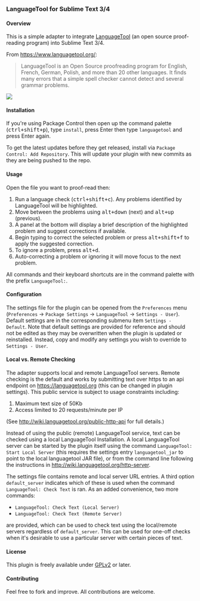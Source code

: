 ### LanguageTool for Sublime Text 3/4

#### Overview

This is a simple adapter to integrate
[LanguageTool](https://languagetool.org/) (an open source proof-reading
program) into Sublime Text 3/4.

From https://www.languagetool.org/:

> LanguageTool is an Open Source proof­reading program for English, French,
> German, Polish, and more than 20 other languages. It finds many errors that
> a simple spell checker cannot detect and several grammar problems.

![](https://cdn.rawgit.com/gtarawneh/languagetool-sublime/master/demo.gif)

#### Installation

If you're using Package Control then open up the command palette
(<kbd>ctrl+shift+p</kbd>), type `install`, press Enter then type
`languagetool` and press Enter again.

To get the latest updates before they get released, install via `Package
Control: Add Repository`. This will update your plugin with new commits as
they are being pushed to the repo.

#### Usage

Open the file you want to proof-read then:

1. Run a language check (<kbd>ctrl+shift+c</kbd>). Any problems identified by LanguageTool will be highlighted.
2. Move between the problems using <kbd>alt+down</kbd> (next) and <kbd>alt+up</kbd> (previous).
3. A panel at the bottom will display a brief description  of the highlighted problem and suggest corrections if available.
4. Begin typing to correct the selected problem or press <kbd>alt+shift+f</kbd> to apply the suggested correction.
5. To ignore a problem, press <kbd>alt+d</kbd>.
6. Auto-correcting a problem or ignoring it will move focus to the next problem.

All commands and their keyboard shortcuts are in the command palette with the
prefix `LanguageTool:`.

#### Configuration

The settings file for the plugin can be opened from the `Preferences` menu
(`Preferences` &rarr; `Package Settings` &rarr; `LanguageTool` &rarr;
`Settings - User`). Default settings are in the corresponding submenu item
`Settings - Default`. Note that default settings are provided for reference
and should not be edited as they may be overwritten when the plugin is updated
or reinstalled. Instead, copy and modify any settings you wish to override to
`Settings - User`.

#### Local vs. Remote Checking

The adapter supports local and remote LanguageTool servers. Remote checking is
the default and works by submitting text over https to an api endpoint on
https://languagetool.org (this can be changed in plugin settings). This public
service is subject to usage constraints including:

1. Maximum text size of 50Kb
2. Access limited to 20 requests/minute per IP

(See http://wiki.languagetool.org/public-http-api for full details.)

Instead of using the public (remote) LanguageTool service, text can be checked
using a local LanguageTool Installation. A local LanguageTool server can be
started by the plugin itself using the command `LanguageTool: Start Local
Server` (this requires the settings entry `languagetool_jar` to point to the
local languagetool JAR file), or from the command line following the
instructions in http://wiki.languagetool.org/http-server.

The settings file contains remote and local server URL entries. A third option
`default_server` indicates which of these is used when the command
`LanguageTool: Check Text` is ran. As an added convenience, two more commands:

* `LanguageTool: Check Text (Local Server)`
* `LanguageTool: Check Text (Remote Server)`

are provided, which can be used to check text using the local/remote servers
regardless of `default_server`. This can be used for one-off checks when it's
desirable to use a particular server with certain pieces of text.

#### License

This plugin is freely available under
[GPLv2](https://www.gnu.org/licenses/old-licenses/gpl-2.0.html) or later.

#### Contributing

Feel free to fork and improve. All contributions are welcome.
